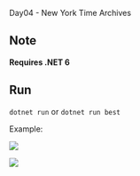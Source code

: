 Day04 - New York Time Archives

## Note
**Requires .NET 6**

## Run
```dotnet run``` or ```dotnet run best```

Example:

![](img/d04_example1.jpg)

![](img/d04_example2.jpg)
